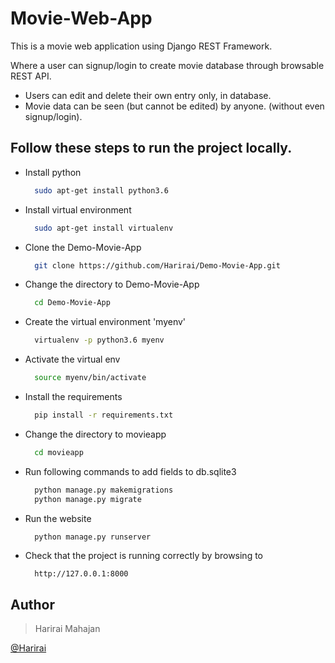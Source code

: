 # Movie-Web-App
This is a movie web application using Django REST Framework.

Where a user can signup/login to create movie database through browsable REST API. 
- Users can edit and delete their own entry only, in database.
- Movie data can be seen (but cannot be edited) by anyone. (without even signup/login).

## Follow these steps to run the project locally.

- Install python
    ```bash
      sudo apt-get install python3.6
    ```
- Install virtual environment
    ```bash
      sudo apt-get install virtualenv
    ```
- Clone the Demo-Movie-App
    ```bash
      git clone https://github.com/Harirai/Demo-Movie-App.git
    ```
- Change the directory to Demo-Movie-App
    ```bash
      cd Demo-Movie-App
    ```
- Create the virtual environment 'myenv'
    ```bash
      virtualenv -p python3.6 myenv
    ```
- Activate the virtual env
    ```bash
      source myenv/bin/activate
    ```
- Install the requirements
    ```bash
      pip install -r requirements.txt
    ```
- Change the directory to movieapp
    ```bash
      cd movieapp
    ```
- Run following commands to add fields to db.sqlite3
    ```bash
      python manage.py makemigrations
      python manage.py migrate
    ```
- Run the website 
    ```bash
      python manage.py runserver
    ```  
- Check that the project is running correctly by browsing to
    ```
      http://127.0.0.1:8000
    ```
 

<h2>Author</h2>
<blockquote>
  Harirai Mahajan<br>
</blockquote>
<a href='https://github.com/Harirai'> @Harirai </a>



 

